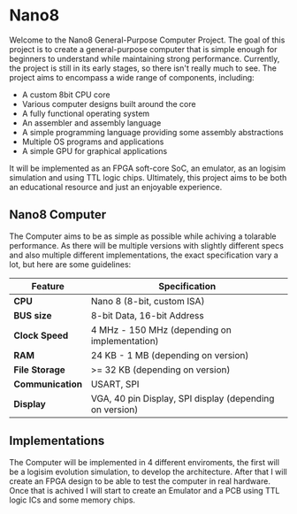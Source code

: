 # Nano8

Welcome to the Nano8 General-Purpose Computer Project. The goal of this project is to create a general-purpose computer that is simple enough for beginners to understand while maintaining strong performance. Currently, the project is still in its early stages, so there isn't really much to see.
The project aims to encompass a wide range of components, including:

- A custom 8bit CPU core
- Various computer designs built around the core
- A fully functional operating system
- An assembler and assembly language
- A simple programming language providing some assembly abstractions
- Multiple OS programs and applications
- A simple GPU for graphical applications

It will be implemented as an FPGA soft-core SoC, an emulator, as an logisim simulation and using TTL logic chips.
Ultimately, this project aims to be both an educational resource and just an enjoyable experience.

## Nano8 Computer

The Computer aims to be as simple as possible while achiving a tolarable performance. As there will be multiple versions with slightly different specs and also multiple different implementations, the exact specification vary a lot, but here are some guidelines:

| Feature             | Specification                                           |
|---------------------|---------------------------------------------------------|
| **CPU**             | Nano 8 (8-bit, custom ISA)                              |
| **BUS size**       | 8-bit Data, 16-bit Address                              |
| **Clock Speed**     | 4 MHz - 150 MHz (depending on implementation)           |
| **RAM**             | 24 KB - 1 MB (depending on version)                     |
| **File Storage**    | >= 32 KB (depending on version)                         |
| **Communication**   | USART, SPI                                              |
| **Display**         | VGA, 40 pin Display, SPI display (depending on version) |

## Implementations

The Computer will be implemented in 4 different enviroments, the first will be a logisim evolution simulation, to develop the architecture. After that I will create an FPGA design to be able to test the computer in real hardware. Once that is achived I will start to create an Emulator and a PCB using TTL logic ICs and some memory chips.
